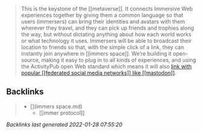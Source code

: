 >This is the keystone of the [[metaverse]]. It connects Immersive Web experiences together by giving them a common language so that users (immersers) can bring their identities and avatars with them wherever they travel, and they can pick up friends and trophies along the way, but without dictating anything about how each world works or what technology it uses. Immersers will be able to broadcast their location to friends so that, with the simple click of a link, they can instantly join anywhere in [[immers space]]. We’re building it open-source, making it easy to plug in to all kinds of experiences, and using the ActivityPub open Web standard which means it will also [link with popular [[federated social media networks]] like [[mastodon]]](https://blog.joinmastodon.org/2018/06/why-activitypub-is-the-future/).



## Backlinks

> - [](immers space.md)
>   - [[immer protocol]]

_Backlinks last generated 2022-01-28 07:55:20_
